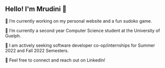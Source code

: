## Hello! I'm Mrudini 👋


🔭 I’m currently working on my personal website and a fun sudoko game.

🌱 I’m currently a second year Computer Science student at the University of Guelph. 

👥 I am actively seeking software developer co-op/internships for Summer 2022 and Fall 2022 Semesters.

💼 Feel free to connect and reach out on LinkedIn!
